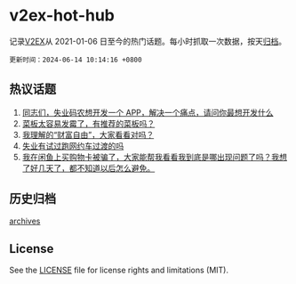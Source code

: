 # v2ex-hot-hub

 记录[V2EX](https://www.v2ex.com/)从 2021-01-06 日至今的热门话题。每小时抓取一次数据，按天[归档](archives)。

`更新时间：2024-06-14 10:14:16 +0800`

## 热议话题

1. [同志们，失业码农想开发一个 APP，解决一个痛点，请问你最想开发什么](https://www.v2ex.com/t/1049288)
1. [菜板太容易发霉了，有推荐的菜板吗？](https://www.v2ex.com/t/1049183)
1. [我理解的“财富自由”，大家看看对吗？](https://www.v2ex.com/t/1049182)
1. [失业有试过跑网约车过渡的吗](https://www.v2ex.com/t/1049159)
1. [我在闲鱼上买购物卡被骗了，大家能帮我看看我到底是哪出现问题了吗？我想了好几天了，都不知道以后怎么避免。](https://www.v2ex.com/t/1049430)

## 历史归档

[archives](archives)

## License

See the [LICENSE](LICENSE) file for license rights and limitations (MIT).
